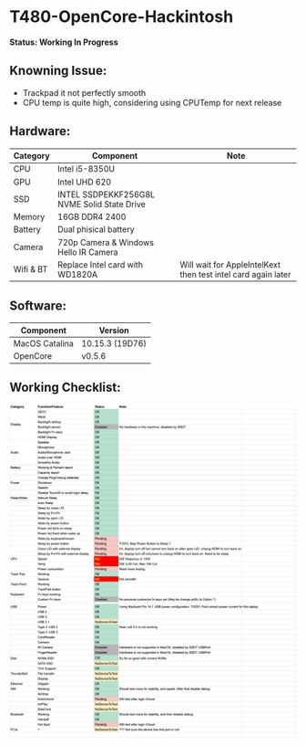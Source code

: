 # T480-OpenCore-Hackintosh

**Status: Working In Progress**

## Knowning Issue:
- Trackpad it not perfectly smooth
- CPU temp is quite high, considering using CPUTemp for next release



## Hardware:
|Category|Component|Note
|---|---|---
|CPU|Intel i5-8350U|
|GPU|Intel UHD 620|
|SSD|INTEL SSDPEKKF256G8L NVME Solid State Drive|
|Memory|16GB DDR4 2400|
|Battery|Dual phisical battery|
|Camera|720p Camera & Windows Hello IR Camera|
|Wifi & BT|Replace Intel card with WD1820A|Will wait for AppleIntelKext then test intel card again later

## Software:
|Component|Version|
|---|---|
|MacOS Catalina|10.15.3 (19D76)|
|OpenCore|v0.5.6|


## Working Checklist:

![Checklist 1](/Checklist/1.png?raw=true "Checklist 1")
![Checklist 2](/Checklist/2.png?raw=true "Checklist 2")
